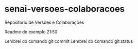 # senai-versoes-colaboracoes
Repositório de Versões e Colaborações

Readme de exemplo 
21:50

Lembrei do comando git commit
Lembrei do comando git:status

